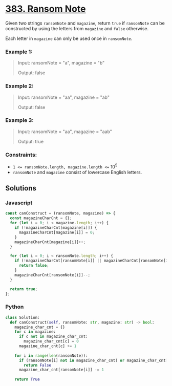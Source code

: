 # [383. Ransom Note](https://leetcode.com/problems/ransom-note/description/)

Given two strings `ransomNote` and `magazine`, return `true` if `ransomNote` can be constructed by using the letters from `magazine` and `false` otherwise.

Each letter in `magazine` can only be used once in `ransomNote`.

 
### Example 1:
> Input: ransomNote = "a", magazine = "b"
>
> Output: false


### Example 2:
> Input: ransomNote = "aa", magazine = "ab"
>
> Output: false


### Example 3:
> Input: ransomNote = "aa", magazine = "aab"
>
> Output: true
 

### Constraints:
- `1 <= ransomNote.length, magazine.length <=` $10^5$
- `ransomNote` and `magazine` consist of lowercase English letters.


## Solutions

### Javascript
```javascript
const canConstruct = (ransomNote, magazine) => {
  const magazineCharCnt = {};
  for (let i = 0; i < magazine.length; i++) {
    if (!magazineCharCnt[magazine[i]]) {
      magazineCharCnt[magazine[i]] = 0;
    }
    magazineCharCnt[magazine[i]]++;
  }

  for (let i = 0; i < ransomNote.length; i++) {
    if (!magazineCharCnt[ransomNote[i]] || magazineCharCnt[ransomNote[i]] === 0) {
      return false;
    }
    magazineCharCnt[ransomNote[i]]--;
  }

  return true;
};
```

### Python
```python
class Solution:
  def canConstruct(self, ransomNote: str, magazine: str) -> bool:
    magazine_char_cnt = {}
    for c in magazine:
      if c not in magazine_char_cnt:
        magazine_char_cnt[c] = 0
      magazine_char_cnt[c] += 1
      
    for i in range(len(ransomNote)):
      if (ransomNote[i] not in magazine_char_cnt) or magazine_char_cnt[ransomNote[i]] == 0:
        return False
      magazine_char_cnt[ransomNote[i]] -= 1
      
    return True
```